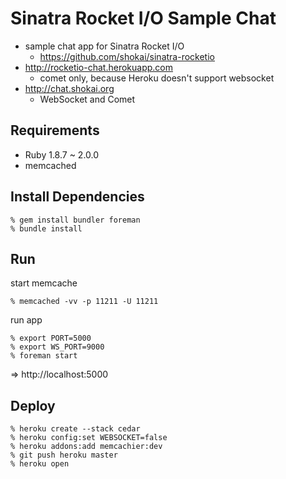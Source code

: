 Sinatra Rocket I/O Sample Chat
==============================
- sample chat app for Sinatra Rocket I/O
  - https://github.com/shokai/sinatra-rocketio
- http://rocketio-chat.herokuapp.com
  - comet only, because Heroku doesn't support websocket
- http://chat.shokai.org
  - WebSocket and Comet


Requirements
------------
- Ruby 1.8.7 ~ 2.0.0
- memcached


Install Dependencies
--------------------

    % gem install bundler foreman
    % bundle install


Run
---

start memcache

    % memcached -vv -p 11211 -U 11211

run app

    % export PORT=5000
    % export WS_PORT=9000
    % foreman start

=> http://localhost:5000


Deploy
------

    % heroku create --stack cedar
    % heroku config:set WEBSOCKET=false
    % heroku addons:add memcachier:dev
    % git push heroku master
    % heroku open
